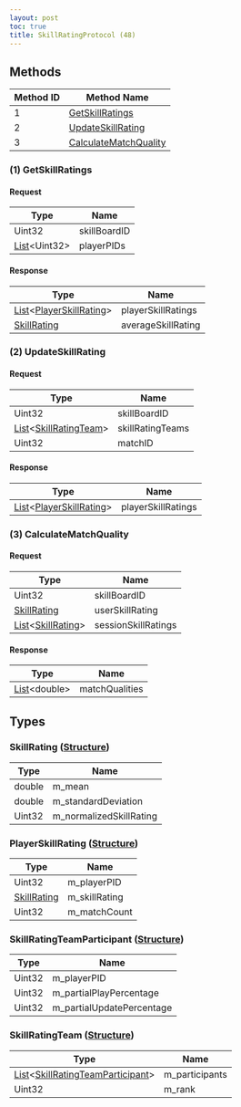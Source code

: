 ```yaml
---
layout: post
toc: true
title: SkillRatingProtocol (48)
---
```


## Methods

| Method ID | Method Name                                       |
| --------- | ------------------------------------------------- |
| 1         | [GetSkillRatings](#1-getskillratings)             |
| 2         | [UpdateSkillRating](#2-updateskillrating)         |
| 3         | [CalculateMatchQuality](#3-calculatematchquality) |

### (1) GetSkillRatings
#### Request

| Type                     | Name         |
| ------------------------ | ------------ |
| Uint32                   | skillBoardID |
| [List]&#x3C;Uint32&#x3E; | playerPIDs   |

#### Response
| Type                                                                | Name               |
| ------------------------------------------------------------------- | ------------------ |
| [List]&#x3C;[PlayerSkillRating](#playerskillrating-structure)&#x3E; | playerSkillRatings |
| [SkillRating](#skillrating-structure)                               | averageSkillRating |

### (2) UpdateSkillRating
#### Request

| Type                                                            | Name             |
| --------------------------------------------------------------- | ---------------- |
| Uint32                                                          | skillBoardID     |
| [List]&#x3C;[SkillRatingTeam](#skillratingteam-structure)&#x3E; | skillRatingTeams |
| Uint32                                                          | matchID          |

#### Response
| Type                                                                | Name               |
| ------------------------------------------------------------------- | ------------------ |
| [List]&#x3C;[PlayerSkillRating](#playerskillrating-structure)&#x3E; | playerSkillRatings |

### (3) CalculateMatchQuality
#### Request

| Type                                                    | Name                |
| ------------------------------------------------------- | ------------------- |
| Uint32                                                  | skillBoardID        |
| [SkillRating](#skillrating-structure)                   | userSkillRating     |
| [List]&#x3C;[SkillRating](#skillrating-structure)&#x3E; | sessionSkillRatings |

#### Response
| Type                     | Name           |
| ------------------------ | -------------- |
| [List]&#x3C;double&#x3E; | matchQualities |

## Types

### SkillRating ([Structure])
| Type   | Name                    |
| ------ | ----------------------- |
| double | m_mean                  |
| double | m_standardDeviation     |
| Uint32 | m_normalizedSkillRating |

### PlayerSkillRating ([Structure])
| Type                                  | Name          |
| ------------------------------------- | ------------- |
| Uint32                                | m_playerPID   |
| [SkillRating](#skillrating-structure) | m_skillRating |
| Uint32                                | m_matchCount  |

### SkillRatingTeamParticipant ([Structure])
| Type   | Name                      |
| ------ | ------------------------- |
| Uint32 | m_playerPID               |
| Uint32 | m_partialPlayPercentage   |
| Uint32 | m_partialUpdatePercentage |

### SkillRatingTeam ([Structure])
| Type                                                                                  | Name           |
| ------------------------------------------------------------------------------------- | -------------- |
| [List]&#x3C;[SkillRatingTeamParticipant](#skillratingteamparticipant-structure)&#x3E; | m_participants |
| Uint32                                                                                | m_rank         |

[List]: /docs/nex/types#list
[Structure]: /docs/nex/types#structure
